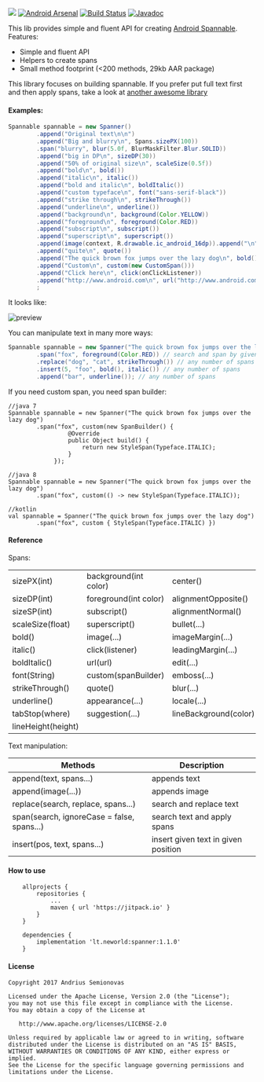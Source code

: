 [![](https://jitpack.io/v/neworld/spanner.svg)](https://jitpack.io/#neworld/spanner)
[![Android Arsenal](https://img.shields.io/badge/Android%20Arsenal-Spanner-brightgreen.svg?style=flat)](https://android-arsenal.com/details/1/6271)
[![Build Status](https://travis-ci.org/neworld/spanner.svg?branch=master)](https://travis-ci.org/neworld/spanner)
[![Javadoc](https://img.shields.io/badge/javadoc-1.0.0-brightgreen.svg)](https://jitpack.io/com/github/neworld/spanner/1.1.0/javadoc/)

This lib provides simple and fluent API for creating [Android Spannable](https://developer.android.com/reference/android/text/Spannable.html).
Features:
- Simple and fluent API
- Helpers to create spans
- Small method footprint (<200 methods, 29kb AAR package)

This library focuses on building spannable. 
If you prefer put full text first and then apply spans, take a look at [another awesome library](https://github.com/jaychang0917/SimpleText)

#### Examples:

```java
Spannable spannable = new Spanner()
        .append("Original text\n\n")
        .append("Big and blurry\n", Spans.sizePX(100))
        .span("blurry", blur(5.0f, BlurMaskFilter.Blur.SOLID))
        .append("big in DP\n", sizeDP(30))
        .append("50% of original size\n", scaleSize(0.5f))
        .append("bold\n", bold())
        .append("italic\n", italic())
        .append("bold and italic\n", boldItalic())
        .append("custom typeface\n", font("sans-serif-black"))
        .append("strike through\n", strikeThrough())
        .append("underline\n", underline())
        .append("background\n", background(Color.YELLOW))
        .append("foreground\n", foreground(Color.RED))
        .append("subscript\n", subscript())
        .append("superscript\n", superscript())
        .append(image(context, R.drawable.ic_android_16dp)).append("\n")
        .append("quite\n", quote())
        .append("The quick brown fox jumps over the lazy dog\n", bold(), foreground(0xFF904f1c), Spans.quote())
        .append("Custom\n", custom(new CustomSpan()))
        .append("Click here\n", click(onClickListener))
        .append("http://www.android.com\n", url("http://www.android.com"))
        ;
```

It looks like:

![preview](https://i.imgur.com/SRnNRdm.png?1)

You can manipulate text in many more ways:
```java
Spannable spannable = new Spanner("The quick brown fox jumps over the lazy dog")
        .span("fox", foreground(Color.RED)) // search and span by given text
        .replace("dog", "cat", strikeThrough()) // any number of spans
        .insert(5, "foo", bold(), italic()) // any number of spans
        .append("bar", underline()); // any number of spans
```

If you need custom span, you need span builder:
```
//java 7
Spannable spannable = new Spanner("The quick brown fox jumps over the lazy dog")
        .span("fox", custom(new SpanBuilder() {
                 @Override
                 public Object build() {
                     return new StyleSpan(Typeface.ITALIC);
                 }
             });
             
//java 8
Spannable spannable = new Spanner("The quick brown fox jumps over the lazy dog")
        .span("fox", custom(() -> new StyleSpan(Typeface.ITALIC));
        
//kotlin
val spannable = Spanner("The quick brown fox jumps over the lazy dog")
        .span("fox", custom { StyleSpan(Typeface.ITALIC) })
```

#### Reference

Spans:

|                         |                         |                       |
| ---                     | ---                     | ---                   |
| sizePX(int)             | background(int color)   | center()              |
| sizeDP(int)             | foreground(int color)   | alignmentOpposite()   |
| sizeSP(int)             | subscript()             | alignmentNormal()     |
| scaleSize(float)        | superscript()           | bullet(...)           |
| bold()                  | image(...)              | imageMargin(...)      |
| italic()                | click(listener)         | leadingMargin(...)    |
| boldItalic()            | url(url)                | edit(...)             |
| font(String)            | custom(spanBuilder)     | emboss(...)           |
| strikeThrough()         | quote()                 | blur(...)             |
| underline()             | appearance(...)         | locale(...)           |
| tabStop(where)          | suggestion(...)         | lineBackground(color) |
| lineHeight(height)      |

Text manipulation:

| Methods                                   | Description                                    |
| ---------------                           | ---------------------------                    |
| append(text, spans...)                    | appends text                                   |
| append(image(...))                        | appends image                                  |
| replace(search, replace, spans...)        | search and replace text                        |
| span(search, ignoreCase = false, spans...)| search text and apply spans                    |
| insert(pos, text, spans...)               | insert given text in given position            |

#### How to use
```
    allprojects {
        repositories {
            ...
            maven { url 'https://jitpack.io' }
        }
    }
	
    dependencies {
        implementation 'lt.neworld:spanner:1.1.0'
    }
```

#### License

```
Copyright 2017 Andrius Semionovas

Licensed under the Apache License, Version 2.0 (the "License");
you may not use this file except in compliance with the License.
You may obtain a copy of the License at

   http://www.apache.org/licenses/LICENSE-2.0

Unless required by applicable law or agreed to in writing, software
distributed under the License is distributed on an "AS IS" BASIS,
WITHOUT WARRANTIES OR CONDITIONS OF ANY KIND, either express or implied.
See the License for the specific language governing permissions and
limitations under the License.
```
